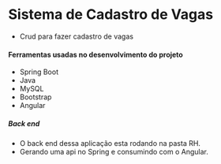 # Sistema de Cadastro de Vagas

* Crud para fazer cadastro de vagas

#### Ferramentas usadas no desenvolvimento do projeto

* Spring Boot
* Java
* MySQL
* Bootstrap
* Angular

##### Back end
* O back end dessa aplicação esta rodando na pasta RH. 
* Gerando uma api no Spring e consumindo com o Angular.

